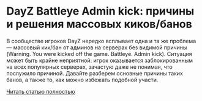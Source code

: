 # DayZ Battleye Admin kick: причины и решения массовых киков/банов



В сообществе игроков DayZ нередко всплывает одна и та же проблема — массовый кик/бан от админов на серверах без видимой причины (Warning. You were kicked off the game. Battleye. Admin kick). Ситуация может быть крайне неприятной: игрок оказывается заблокированным на всех популярных серверах, зачастую даже не понимая, что послужило причиной. Давайте разберем основные причины таких банов, а также то, как можно избежать подобной участи.

[Читать статью полностью](https://xyberbara.com/gaming/dayz-admin-kick/)
